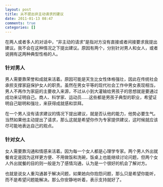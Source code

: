 ```yaml
---
layout: post
title: 从不提出非主动请求的建议
date: 2011-01-13 08:47
comments: true
categories: []
---
```

在两人或者多人的对话中，“非主动的请求”是指对方没有直接或者间接要求我提出建议。我不会在这种情况之下提出建议。原因有两个，分别针对男人和女人，或者说拥有这两种典型性格的人。


<h3>针对男人</h3>
男人需要靠荣誉和成就来活着。原因可能是天生比女性体格强壮，因此在传统社会承担支撑家庭保护女人的职责。虽然在男女平等的现代社会工作中男女表现相当，男人不再作为家庭的主要收入来源，不过从小到大灌输给男孩子的思想就是要通过成功来证明自己。商人、科学家、运动员……这些都是男孩子典型的职业，希望证明自己聪明和强壮，来获得成就感和崇拜。

在一个男人没有请求建议的情况下提出建议，就是否认他的能力，他势必要生气。当然如果他主动提出了请求，那么这就是希望你作为专家提供建议，这时候就应该尽可能地表达自己的观点。
<h3>针对女人</h3>
女人需要靠沟通和情感来活着。因为每一个女人都是心理学专家。两个男人外出就餐肯定是因为这样更方便、不用做饭和洗碗，饭桌上也能继续讨论问题，但两个女人外出就餐的目的则一般是为了感情沟通，认为是一个很好的机会了解对方。

也就是说女人重沟通甚于解决问题，如果她向你抱怨问题，那么只是希望你能听，而不是希望问题能解决。那么你安静地听着，表示支持就好了。
